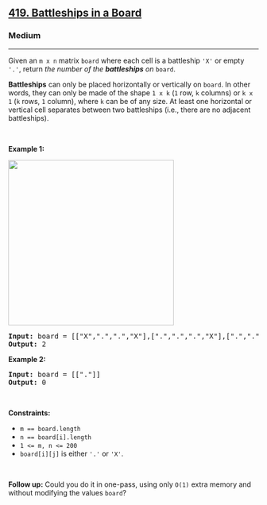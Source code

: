 <h2><a href="https://leetcode.com/problems/battleships-in-a-board/">419. Battleships in a Board</a></h2><h3>Medium</h3><hr><div><p>Given an <code>m x n</code> matrix <code>board</code> where each cell is a battleship <code>'X'</code> or empty <code>'.'</code>, return <em>the number of the <strong>battleships</strong> on</em> <code>board</code>.</p>

<p><strong>Battleships</strong> can only be placed horizontally or vertically on <code>board</code>. In other words, they can only be made of the shape <code>1 x k</code> (<code>1</code> row, <code>k</code> columns) or <code>k x 1</code> (<code>k</code> rows, <code>1</code> column), where <code>k</code> can be of any size. At least one horizontal or vertical cell separates between two battleships (i.e., there are no adjacent battleships).</p>

<p>&nbsp;</p>
<p><strong class="example">Example 1:</strong></p>
<img alt="" src="https://assets.leetcode.com/uploads/2021/04/10/battelship-grid.jpg" style="width: 333px; height: 333px;">
<pre><strong>Input:</strong> board = [["X",".",".","X"],[".",".",".","X"],[".",".",".","X"]]
<strong>Output:</strong> 2
</pre>

<p><strong class="example">Example 2:</strong></p>

<pre><strong>Input:</strong> board = [["."]]
<strong>Output:</strong> 0
</pre>

<p>&nbsp;</p>
<p><strong>Constraints:</strong></p>

<ul>
	<li><code>m == board.length</code></li>
	<li><code>n == board[i].length</code></li>
	<li><code>1 &lt;= m, n &lt;= 200</code></li>
	<li><code>board[i][j]</code> is either <code>'.'</code> or <code>'X'</code>.</li>
</ul>

<p>&nbsp;</p>
<p><strong>Follow up:</strong> Could you do it in one-pass, using only <code>O(1)</code> extra memory and without modifying the values <code>board</code>?</p>
</div>
